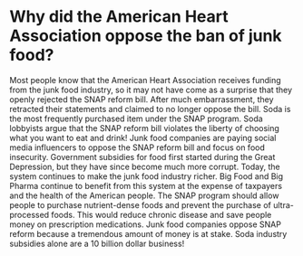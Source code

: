 # Why did the American Heart Association oppose the ban of junk food?

Most people know that the American Heart Association receives funding from the junk food industry, so it may not have come as a surprise that they openly rejected the SNAP reform bill. After much embarrassment, they retracted their statements and claimed to no longer oppose the bill. Soda is the most frequently purchased item under the SNAP program. Soda lobbyists argue that the SNAP reform bill violates the liberty of choosing what you want to eat and drink! Junk food companies are paying social media influencers to oppose the SNAP reform bill and focus on food insecurity. Government subsidies for food first started during the Great Depression, but they have since become much more corrupt. Today, the system continues to make the junk food industry richer. Big Food and Big Pharma continue to benefit from this system at the expense of taxpayers and the health of the American people. The SNAP program should allow people to purchase nutrient-dense foods and prevent the purchase of ultra-processed foods. This would reduce chronic disease and save people money on prescription medications. Junk food companies oppose SNAP reform because a tremendous amount of money is at stake. Soda industry subsidies alone are a 10 billion dollar business!